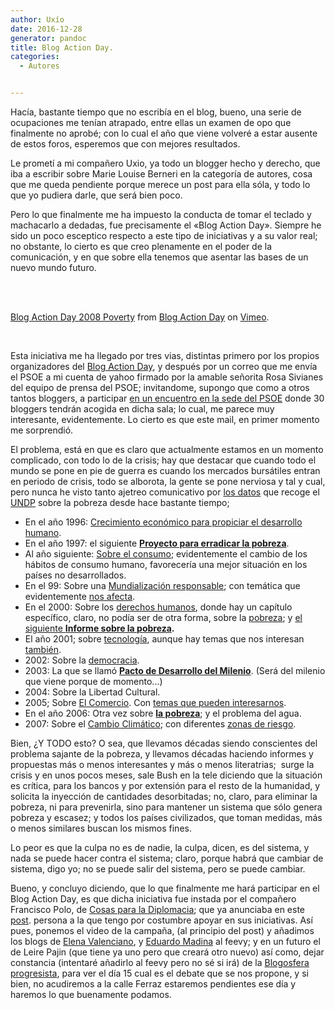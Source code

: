 ```yaml
---
author: Uxío
date: 2016-12-28
generator: pandoc
title: Blog Action Day.
categories:
  - Autores


---
```




Hacía, bastante tiempo que no escribía en el blog, bueno, una serie de
ocupaciones me tenían atrapado, entre ellas un examen de opo que
finalmente no aprobé; con lo cual el año que viene volveré a estar
ausente de estos foros, esperemos que con mejores resultados.

Le prometí a mi compañero Uxio, ya todo un blogger hecho y derecho, que
iba a escribir sobre Marie Louise Berneri en la categoría de autores,
cosa que me queda pendiente porque merece un post para ella sóla, y todo
lo que yo pudiera darle, que será bien poco.

Pero lo que finalmente me ha impuesto la conducta de tomar el teclado y
machacarlo a dedadas, fue precisamente el «Blog Action Day». Siempre he
sido un poco esceptico respecto a este tipo de iniciativas y a su valor
real; no obstante, lo cierto es que creo plenamente en el poder de la
comunicación, y en que sobre ella tenemos que asentar las bases de un
nuevo mundo futuro.

 

\
[Blog Action Day 2008
Poverty](http://vimeo.com/1529825?pg=embed&sec=1529825) from [Blog
Action Day](http://vimeo.com/blogactionday?pg=embed&sec=1529825) on
[Vimeo](http://vimeo.com?pg=embed&sec=1529825).

 

Esta iniciativa me ha llegado por tres vias, distintas primero por los
propios organizadores del [Blog Action
Day](http://blogactionday.org/es "Blog Action Day"), y después por un
correo que me envía el PSOE a mi cuenta de yahoo firmado por la amable
señorita Rosa Sivianes del equipo de prensa del PSOE; invitandome,
supongo que como a otros tantos bloggers, a participar [en un encuentro
en la sede del
PSOE](http://www.psoe.es/ambito/saladeprensa/pressnotes/index.do?action=View&id=222612)
donde 30 bloggers tendrán acogida en dicha sala; lo cual, me parece muy
interesante, evidentemente. Lo cierto es que este mail, en primer
momento me sorprendió.

El problema, está en que es claro que actualmente estamos en un momento
complicado, con todo lo de la crisis; hay que destacar que cuando todo
el mundo se pone en pie de guerra es cuando los mercados bursátiles
entran en periodo de crisis, todo se alborota, la gente se pone nerviosa
y tal y cual, pero nunca he visto tanto ajetreo comunicativo por [los
datos](http://hdr.undp.org/en/media/hdr03_sp_MDG_tables.pdf) que recoge
el [UNDP](http://www.undp.org/spanish/) sobre la pobreza desde hace
bastante tiempo;

-   En el año 1996: [Crecimiento económico para propiciar el desarrollo
    humano](http://hdr.undp.org/en/reports/global/hdr1996/chapters/spanish/).
-   En el año 1997: el siguiente **[Proyecto para erradicar la
    pobreza](http://hdr.undp.org/en/reports/global/hdr1997/chapters/spanish/)**.
-   Al año siguiente: [Sobre el
    consumo](http://hdr.undp.org/en/reports/global/hdr1998/chapters/spanish/);
    evidentemente el cambio de los hábitos de consumo humano,
    favorecería una mejor situación en los países no desarrollados.
-   En el 99: Sobre una [Mundialización
    responsable](http://hdr.undp.org/en/reports/global/hdr1999/chapters/spanish/);
    con temática que evidentemente [nos
    afecta](http://hdr.undp.org/en/media/hdr_1999_es_cap4.pdf).
-   En el 2000: Sobre los [derechos
    humanos](http://hdr.undp.org/en/reports/global/hdr2000/chapters/spanish/),
    donde hay un capítulo específico, claro, no podía ser de otra forma,
    sobre la
    [pobreza](http://hdr.undp.org/en/media/HDR_2000_ch4_ES.pdf); y [el
    siguiente **Informe sobre la
    pobreza**](http://www.undp.org/povertyreport/SPANISH/Spfront.pdf)**.**
-   El año 2001; sobre
    [tecnología](http://hdr.undp.org/en/reports/global/hdr2001/chapters/spanish/),
    aunque hay temas que nos interesan
    [también](http://hdr.undp.org/en/media/HDR_2001_ch5_ES.pdf).
-   2002: Sobre la
    [democracia](http://hdr.undp.org/en/reports/global/hdr2002/chapters/spanish/).
-   2003: La que se llamó **[Pacto de Desarrollo del
    Milenio](http://hdr.undp.org/en/reports/global/hdr2003/chapters/spanish/)**.
    (Será del milenio que viene porque de momento...)
-   2004: Sobre la Libertad Cultural.
-   2005; Sobre [El
    Comercio](http://hdr.undp.org/en/reports/global/hdr2005/chapters/spanish/).
    Con [temas que pueden
    interesarnos](http://hdr.undp.org/en/media/HDR05_sp_chapter_21.pdf).
  -   En el año 2006: Otra vez sobre **[la
    pobreza](http://hdr.undp.org/en/reports/global/hdr2006/chapters/spanish/)**;
    y el problema del agua.
  -   2007: Sobre el [Cambio
    Climático](http://hdr.undp.org/en/reports/global/hdr2007-2008/chapters/spanish/);
    con diferentes [zonas de
    riesgo](http://hdr.undp.org/en/media/HDR_20072008_SP_Chapter2.pdf).

Bien, ¿Y TODO esto? O sea, que llevamos décadas siendo conscientes del
problema sajante de la pobreza, y llevamos décadas haciendo informes y
propuestas más o menos interesantes y más o menos literatrias;  surge la
crisis y en unos pocos meses, sale Bush en la tele diciendo que la
situación es crítica, para los bancos y por extensión para el resto de
la humanidad, y solicita la inyección de cantidades desorbitadas; no,
claro, para eliminar la pobreza, ni para prevenirla, sino para mantener
un sistema que sólo genera pobreza y escasez; y todos los países
civilizados, que toman medidas, más o menos similares buscan los mismos
fines.

Lo peor es que la culpa no es de nadie, la culpa, dicen, es del sistema,
y nada se puede hacer contra el sistema; claro, porque habrá que cambiar
de sistema, digo yo; no se puede salir del sistema, pero se puede
cambiar.

Bueno, y concluyo diciendo, que lo que finalmente me hará participar en
el Blog Action Day, es que dicha iniciativa fue instada por el compañero
Francisco Polo, de [Cosas para la
Diplomacia](http://franciscopolo.com/); que ya anunciaba en este
[post](http://franciscopolo.com/el-psoe-se-apunta-al-blog-action-day).
persona a la que tengo por costumbre apoyar en sus iniciativas. Así
pues, ponemos el video de la campaña, (al principio del post) y añadimos
los blogs de [Elena Valenciano](http://elenavalenciano.com/), y [Eduardo
Madina](http://molinospapel.blogspot.com/) al feevy; y en un futuro el
de Leire Pajin (que tiene ya uno pero que creará otro nuevo) así como,
dejar constancia (intentaré añadirlo al feevy pero no sé si irá) de la
[Blogosfera
progresista](http://www.blogosferaprogresista.es/portada/cronologico/default.php),
para ver el día 15 cual es el debate que se nos propone, y si bien, no
acudiremos a la calle Ferraz estaremos pendientes ese día y haremos lo
que buenamente podamos.
